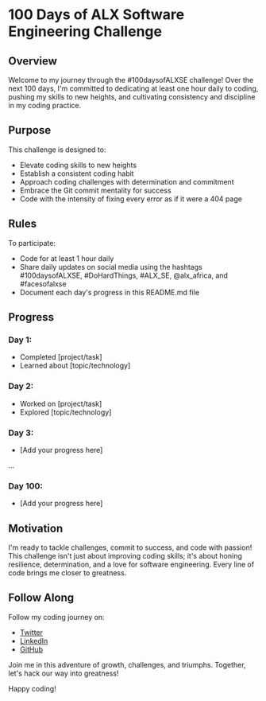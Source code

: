 # 100 Days of ALX Software Engineering Challenge

## Overview
Welcome to my journey through the #100daysofALXSE challenge! Over the next 100 days, I'm committed to dedicating at least one hour daily to coding, pushing my skills to new heights, and cultivating consistency and discipline in my coding practice.

## Purpose
This challenge is designed to:
- Elevate coding skills to new heights
- Establish a consistent coding habit
- Approach coding challenges with determination and commitment
- Embrace the Git commit mentality for success
- Code with the intensity of fixing every error as if it were a 404 page

## Rules
To participate:
- Code for at least 1 hour daily
- Share daily updates on social media using the hashtags #100daysofALXSE, #DoHardThings, #ALX_SE, @alx_africa, and #facesofalxse
- Document each day's progress in this README.md file

## Progress
### Day 1:
- Completed [project/task]
- Learned about [topic/technology]

### Day 2:
- Worked on [project/task]
- Explored [topic/technology]

### Day 3:
- [Add your progress here]

...

### Day 100:
- [Add your progress here]

## Motivation
I'm ready to tackle challenges, commit to success, and code with passion! This challenge isn't just about improving coding skills; it's about honing resilience, determination, and a love for software engineering. Every line of code brings me closer to greatness.

## Follow Along
Follow my coding journey on:
- [Twitter](https://twitter.com/ramosnjoro)
- [LinkedIn](www.linkedin.com/in/joseph-njoroge-)
- [GitHub](https://github.com/Joseph-Njoro)

Join me in this adventure of growth, challenges, and triumphs. Together, let's hack our way into greatness!

Happy coding!

